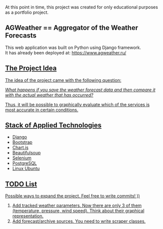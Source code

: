 At this point in time, this project was created for only educational purposes as a portfolio project.

## AGWeather == Aggregator of the Weather Forecasts 

This web application was built on Python using Django framework. <br/>
It has already been deployed at: https://www.agweather.ru/

<p align="center">
  <p align="center">
    <a href="https://www.agweather.ru/" target="_blank">
<!--       <img src="https://www.agweather.ru/media/agw_screenshot.png" alt="JustDjango" height="400"> -->
  </p>
</p>
      
## The Project Idea

The idea of the project came with the following question: <br/>

_What happens if you save the weather forecast data and then compare it with the actual weather that has occurred?_<br/>

Thus, it will be possible to graphically evaluate which of the services is most accurate in certain conditions.

## Stack of Applied Technologies

- Django
- Bootstrap
- Chart.js
- Beautifulsoup
- Selenium
- PostgreSQL
- Linux Ubuntu

## TODO List

Possible ways to expand the project. Feel free to write commits! ))

1. Add tracked weather parameters. Now there are only 3 of them (temperature, pressure, wind speed). Think about their graphical representation.
2. Add forecast/archive sources. You need to write scraper classes.
